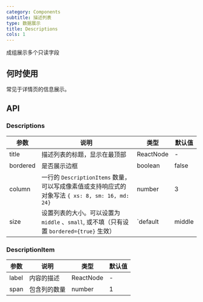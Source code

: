 ```yaml
---
category: Components
subtitle: 描述列表
type: 数据展示
title: Descriptions
cols: 1
---
```


成组展示多个只读字段

## 何时使用

常见于详情页的信息展示。

## API

### Descriptions

| 参数 | 说明 | 类型 | 默认值 |
| --- | --- | --- | --- |
| title | 描述列表的标题，显示在最顶部 | ReactNode | - |
| bordered | 是否展示边框 | boolean | false |
| column | 一行的 `DescriptionItems` 数量，可以写成像素值或支持响应式的对象写法 `{ xs: 8, sm: 16, md: 24}` | number | 3 |
| size | 设置列表的大小。可以设置为 `middle` 、`small`, 或不填（只有设置 `bordered={true}` 生效） | `default | middle | small` | false |

### DescriptionItem

| 参数  | 说明         | 类型      | 默认值 |
| ----- | ------------ | --------- | ------ |
| label | 内容的描述   | ReactNode | -      |
| span  | 包含列的数量 | number    | 1      |
